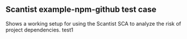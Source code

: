 ## Scantist example-npm-github test case

Shows a working setup for using the Scantist SCA to analyze the risk of project dependencies. test1
